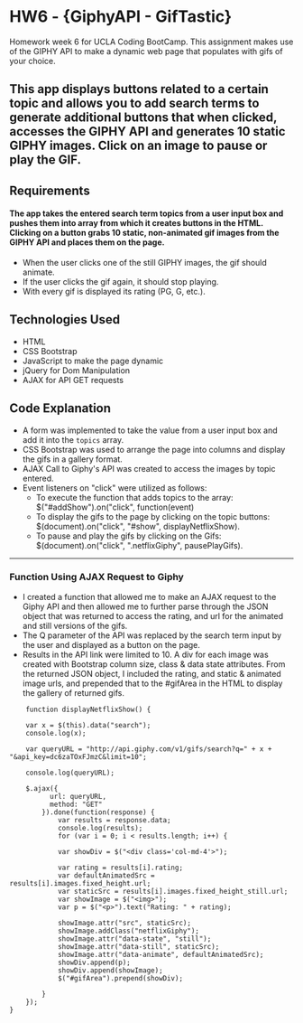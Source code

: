 # HW6 - {GiphyAPI - GifTastic}
Homework week 6 for UCLA Coding BootCamp.
This assignment makes use of the GIPHY API to make a dynamic web page that populates with gifs of your choice.

## This app displays buttons related to a certain topic and allows you to add search terms to generate additional buttons that when clicked, accesses the GIPHY API and generates 10 static GIPHY images. Click on an image to pause or play the GIF.

## Requirements
#### The app takes the entered search term topics from a user input box and pushes them into array from which it creates buttons in the HTML. Clicking on a button grabs 10 static, non-animated gif images from the GIPHY API and places them on the page.
- When the user clicks one of the still GIPHY images, the gif should animate. 
- If the user clicks the gif again, it should stop playing.
- With every gif is displayed its rating (PG, G, etc.). 

## Technologies Used
- HTML
- CSS Bootstrap
- JavaScript to make the page dynamic
- jQuery for Dom Manipulation
- AJAX for API GET requests

## Code Explanation
- A form was implemented to take the value from a user input box and add it into the `topics` array.
- CSS Bootstrap was used to arrange the page into columns and display the gifs in a gallery format.
- AJAX Call to Giphy's API was created to access the images by topic entered.
- Event listeners on "click" were utilized as follows:
	- To execute the function that adds topics to the array: $("#addShow").on("click", function(event)
	- To display the gifs to the page by clicking on the topic buttons: $(document).on("click", "#show", displayNetflixShow).
	- To pause and play the gifs by clicking on the Gifs: $(document).on("click", ".netflixGiphy", pausePlayGifs).

-------------

### Function Using AJAX Request to Giphy
- I created a function that allowed me to make an AJAX request to the Giphy API and then allowed me to further parse through the JSON object that was returned to access the rating, and url for the animated and still versions of the gifs.
- The Q parameter of the API was replaced by the search term input by the user and displayed as a button on the page.
- Results in the API link were limited to 10.
A div for each image was created with Bootstrap column size, class & data state attributes. From the returned JSON object, I included the rating, and static & animated image urls, and prepended that to the #gifArea in the HTML to display the gallery of returned gifs.

```
 	function displayNetflixShow() {

	var x = $(this).data("search");
	console.log(x);

	var queryURL = "http://api.giphy.com/v1/gifs/search?q=" + x + "&api_key=dc6zaTOxFJmzC&limit=10";

	console.log(queryURL);

	$.ajax({
          url: queryURL,
          method: "GET"
        }).done(function(response) {
        	var results = response.data;
        	console.log(results);
        	for (var i = 0; i < results.length; i++) {
        	
        	var showDiv = $("<div class='col-md-4'>");

        	var rating = results[i].rating;
        	var defaultAnimatedSrc = results[i].images.fixed_height.url;
        	var staticSrc = results[i].images.fixed_height_still.url;
        	var showImage = $("<img>");
        	var p = $("<p>").text("Rating: " + rating);

        	showImage.attr("src", staticSrc);
        	showImage.addClass("netflixGiphy");
        	showImage.attr("data-state", "still");
        	showImage.attr("data-still", staticSrc);
        	showImage.attr("data-animate", defaultAnimatedSrc);
        	showDiv.append(p);
        	showDiv.append(showImage);
        	$("#gifArea").prepend(showDiv);

        }
	});
}

```